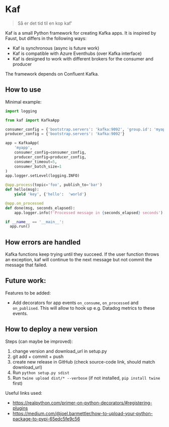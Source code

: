 # Kaf

> Så er det tid til en kop kaf'

Kaf is a small Python framework for creating Kafka apps. It is inspired by Faust, but differs in the following ways:

- Kaf is synchronous (async is future work)
- Kaf is compatible with Azure Eventhubs (over Kafka interface)
- Kaf is designed to work with different brokers for the consumer and producer

The framework depends on Confluent Kafka.

## How to use

Minimal example:

```python
import logging

from kaf import KafkaApp

consumer_config = {'bootstrap.servers': 'kafka:9092', 'group.id': 'myapp'}
producer_config = {'bootstrap.servers': 'kafka:9092'}

app = KafkaApp(
    'myapp',
    consumer_config=consumer_config,
    producer_config=producer_config,
    consumer_timeout=5,
    consumer_batch_size=1    
)
app.logger.setLevel(logging.INFO)

@app.process(topic='foo', publish_to='bar')
def hello(msg):
    yield 'key', {'hello':  'world'}

@app.on_processed
def done(msg, seconds_elapsed):
    app.logger.info(f'Processed message in {seconds_elapsed} seconds')

if __name__ == '__main__':
  app.run()
```

## How errors are handled

Kafka functions keep trying until they succeed. If the user function throws an exception, kaf will continue to the next message but not commit the message that failed.

## Future work:

Features to be added:

- Add decorators for app events `on_consume`, `on_processed` and `on_publised`. This will allow to hook up e.g. Datadog metrics to these events.

## How to deploy a new version

Steps (can maybe be improved):

1. change version and download_url in setup.py
1. git add + commit + push
1. create new release in GitHub (check source-code link, should match download_url)
1. Run `python setup.py sdist`
1. Run `twine upload dist/* --verbose` (if not installed, `pip install twine` first)



Useful links used:

- https://realpython.com/primer-on-python-decorators/#registering-plugins
- https://medium.com/@joel.barmettler/how-to-upload-your-python-package-to-pypi-65edc5fe9c56
